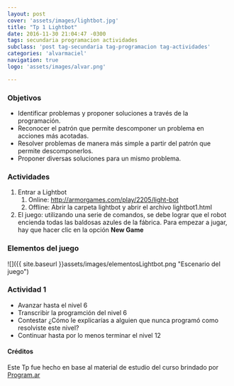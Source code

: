 ```yaml
---
layout: post
cover: 'assets/images/lightbot.jpg'
title: "Tp 1 Lightbot"
date: 2016-11-30 21:04:47 -0300
tags: secundaria programacion actividades
subclass: 'post tag-secundaria tag-programacion tag-actividades'
categories: 'alvarmaciel'
navigation: true
logo: 'assets/images/alvar.png'

---
```



### Objetivos

- Identificar problemas y proponer soluciones a través de la programación.
- Reconocer el patrón que permite descomponer un problema en acciones más acotadas.
- Resolver problemas de manera más simple a partir del patrón que permite descomponerlos.
- Proponer diversas soluciones para un mismo problema.

### Actividades

1.  Entrar a Lightbot
    1.  Online: <http://armorgames.com/play/2205/light-bot>
    2.  Offline: Abrir la carpeta lightbot y abrir el archivo lightbot1.html
2.  El juego: utilizando una serie de comandos, se debe lograr que el robot encienda todas las baldosas azules de la fábrica. Para empezar a jugar, hay que hacer clic en la opción **New Game**

### Elementos del juego

![]({{ site.baseurl }}assets/images/elementosLightbot.png "Escenario del juego")

### Actividad 1
- Avanzar hasta el nivel 6
- Transcribir la programción del nivel 6
- Contestar ¿Cómo le explicarías a alguien que nunca programó como resolviste este nivel?
- Continuar hasta por lo menos terminar el nivel 12

#### Créditos
Este Tp fue hecho en base al material de estudio del curso brindado por [Program.ar](http://programar.gob.ar/formacion-docente/)
